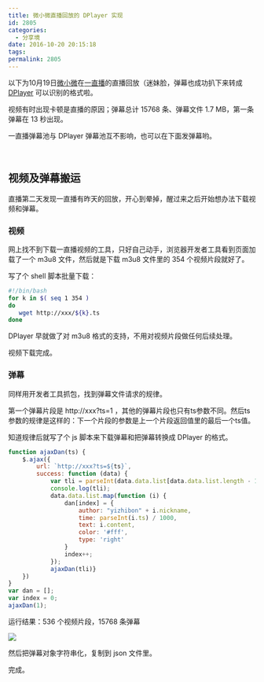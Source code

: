 ```yaml
---
title: 微小微直播回放的 DPlayer 实现
id: 2805
categories:
  - 分享境
date: 2016-10-20 20:15:18
tags:
permalink: 2805
---
```


以下为10月19日[微小微](http://weibo.com/u/2025479687)在[一直播](http://m.yizhibo.com/l/n6VHhuJoCbMf41Nx.html)的直播回放（迷妹脸，弹幕也成功扒下来转成 [DPlayer](https://github.com/DIYgod/DPlayer) 可以识别的格式啦。

视频有时出现卡顿是直播的原因；弹幕总计 15768 条、弹幕文件 1.7 MB，第一条弹幕在 13 秒出现。

一直播弹幕池与 DPlayer 弹幕池互不影响，也可以在下面发弹幕哟。

<!--more-->

<style>
.dplayer-time {
    display: inline-block !important;
}
</style>

<div class="dplayer" id="dplayer4"></div>

&nbsp;

## 视频及弹幕搬运

直播第二天发现一直播有昨天的回放，开心到晕掉，醒过来之后开始想办法下载视频和弹幕。

### 视频

网上找不到下载一直播视频的工具，只好自己动手，浏览器开发者工具看到页面加载了一个 m3u8 文件，然后就是下载 m3u8 文件里的 354 个视频片段就好了。

写了个 shell 脚本批量下载：

```sh
#!/bin/bash
for k in $( seq 1 354 )
do
   wget http://xxx/${k}.ts
done
```

DPlayer 早就做了对 m3u8 格式的支持，不用对视频片段做任何后续处理。

视频下载完成。

### 弹幕

同样用开发者工具抓包，找到弹幕文件请求的规律。

第一个弹幕片段是 http://xxx?ts=1 ，其他的弹幕片段也只有ts参数不同。然后ts参数的规律是这样的：下一个片段的参数是上一个片段返回值里的最后一个ts值。

知道规律后就写了个 js 脚本来下载弹幕和把弹幕转换成 DPlayer 的格式。

```js
function ajaxDan(ts) {
    $.ajax({
        url: `http://xxx?ts=${ts}`,
        success: function (data) {
            var tli = parseInt(data.data.list[data.data.list.length - 1].ts)+1;
            console.log(tli);
            data.data.list.map(function (i) {
                dan[index] = {
                    author: "yizhibon" + i.nickname,
                    time: parseInt(i.ts) / 1000,
                    text: i.content,
                    color: '#fff',
                    type: 'right'
                }
                index++;
            });
            ajaxDan(tli)}
    })
}
var dan = [];
var index = 0;
ajaxDan(1);
```

运行结果：536 个视频片段，15768 条弹幕

![](/images/wxwlive1.jpg)

然后把弹幕对象字符串化，复制到 json 文件里。

完成。

<script src="https://cdn.bootcss.com/hls.js/0.8.7/hls.min.js"></script>
<script>
$(function () {
    function myDPlayer() {
        var dp4 = new DPlayer({
            element: document.getElementById('dplayer4'),
            autoplay: true,
            theme: '#FADFA3',
            loop: true,
            screenshot: true,
            video: {
                url: 'https://dplayer.b0.upaiyun.com/wxwlive/1019/index.m3u8',
                pic: 'https://dplayer.b0.upaiyun.com/wxwlive/1019/poster.png'
            },
            danmaku: {
                id: '02d53ea190dc8583',
                api: 'https://api.prprpr.me/dplayer/',
                token: 'tokendemo',
                maximum: 3000,
                addition: ['https://dplayer.b0.upaiyun.com/wxwlive/1019/danmaku.json']
            }
        });
        window.dplayers || (window.dplayers = []);
        window.dplayers.push(dp4);
    }
    if (!window.Hls) {
        $.getScript('https://cdn.bootcss.com/hls.js/0.8.7/hls.min.js', function () {
            myDPlayer();
        });
    }
    else {
        myDPlayer();
    }
});
</script>